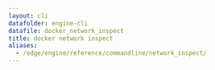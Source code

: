 ```yaml
---
layout: cli
datafolder: engine-cli
datafile: docker_network_inspect
title: docker network inspect
aliases:
  - /edge/engine/reference/commandline/network_inspect/
---
```

<!--
This page is automatically generated from Docker's source code. If you want to
suggest a change to the text that appears here, open a ticket or pull request
in the source repository on GitHub:

https://github.com/docker/cli
-->
